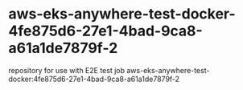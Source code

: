 # aws-eks-anywhere-test-docker-4fe875d6-27e1-4bad-9ca8-a61a1de7879f-2
repository for use with E2E test job aws-eks-anywhere-test-docker:4fe875d6-27e1-4bad-9ca8-a61a1de7879f-2
